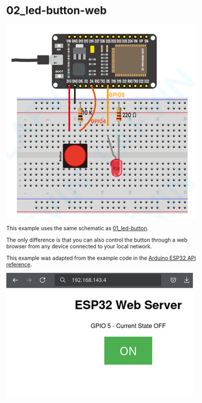 # 02_led-button-web

![schematic](./schematic.png)

This example uses the same schematic as [01_led-button](../01_led-button/).

The only difference is that you can also control the button through a web browser from any device connected to your local network.

This example was adapted from the example code in the [Arduino ESP32 API reference](https://docs.espressif.com/projects/arduino-esp32/en/latest/api/wifi.html#wi-fi-ap-example).

![screenshot](./screenshot.png)

